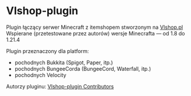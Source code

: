 # VIshop-plugin
Plugin łączący serwer Minecraft z itemshopem stworzonym na [VIshop.pl](https://vishop.pl/)  
Wspierane (przetestowane przez autorów) wersje Minecrafta — od 1.8 do 1.21.4

Plugin przeznaczony dla platform:
- pochodnych Bukkita (Spigot, Paper, itp.)
- pochodnych BungeeCorda (BungeeCord, Waterfall, itp.)
- pochodnych Velocity

Autorzy pluginu: [VIshop-plugin Contributors](https://github.com/ivall/VIshop-plugin/graphs/contributors)
